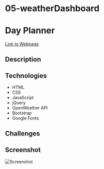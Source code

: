 # 05-weatherDashboard

# Day Planner
[Link to Webpage](https://vkaszuba.github.io/05-weatherDashboard/index.html)


## Description


## Technologies
- HTML
- CSS
- JavaScript
- jQuery
- OpenWeather API
- Bootstrap
- Google Fonts

## Challenges


## Screenshot
![Screenshot](https://github.com/vkaszuba/05-weatherDashboard/blob/master/images/weatherDashboardScreenshot.JPG)